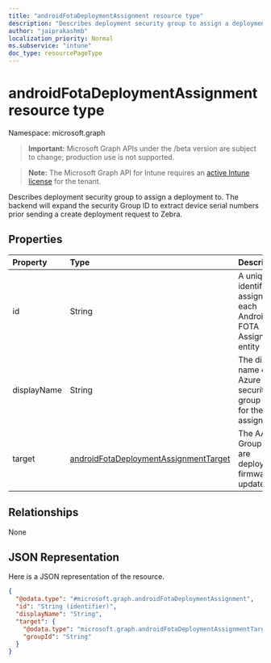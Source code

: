 ```yaml
---
title: "androidFotaDeploymentAssignment resource type"
description: "Describes deployment security group to assign a deployment to. The backend will expand the security Group ID to extract device serial numbers prior sending a create deployment request to Zebra."
author: "jaiprakashmb"
localization_priority: Normal
ms.subservice: "intune"
doc_type: resourcePageType
---
```


# androidFotaDeploymentAssignment resource type

Namespace: microsoft.graph

> **Important:** Microsoft Graph APIs under the /beta version are subject to change; production use is not supported.

> **Note:** The Microsoft Graph API for Intune requires an [active Intune license](https://go.microsoft.com/fwlink/?linkid=839381) for the tenant.

Describes deployment security group to assign a deployment to. The backend will expand the security Group ID to extract device serial numbers prior sending a create deployment request to Zebra.

## Properties
|Property|Type|Description|
|:---|:---|:---|
|id|String|A unique identifier assigned to each Android FOTA Assignment entity|
|displayName|String|The display name of the Azure AD security group used for the assignment.|
|target|[androidFotaDeploymentAssignmentTarget](../resources/intune-androidfotaservice-androidfotadeploymentassignmenttarget.md)|The AAD Group we are deploying firmware updates to|

## Relationships
None

## JSON Representation
Here is a JSON representation of the resource.
<!-- {
  "blockType": "resource",
  "@odata.type": "microsoft.graph.androidFotaDeploymentAssignment"
}
-->
``` json
{
  "@odata.type": "#microsoft.graph.androidFotaDeploymentAssignment",
  "id": "String (identifier)",
  "displayName": "String",
  "target": {
    "@odata.type": "microsoft.graph.androidFotaDeploymentAssignmentTarget",
    "groupId": "String"
  }
}
```